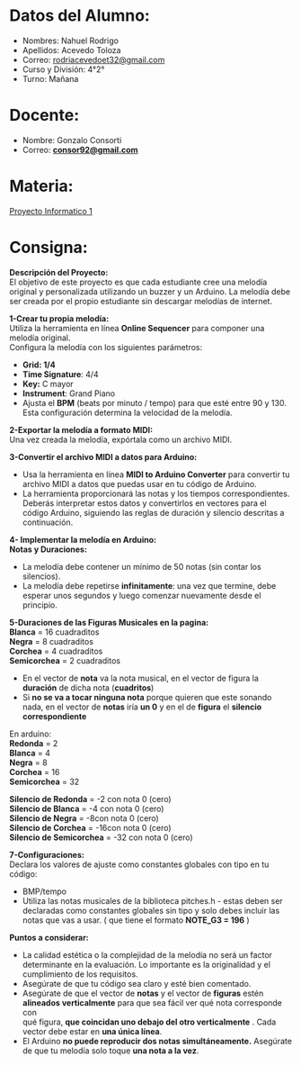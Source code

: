 # Datos del Alumno:

- Nombres: Nahuel Rodrigo 
- Apellidos: Acevedo Toloza
- Correo: rodriacevedoet32@gmail.com
- Curso y División: 4°2°
- Turno: Mañana

# Docente:
- Nombre: Gonzalo Consorti
- Correo: **[consor92@gmail.com](https://mail.google.com/mail/?view=cm&fs=1&to=consor92%40gmail.com&authuser=0)**

# Materia:
[Proyecto Informatico 1](https://classroom.google.com/c/NjU1NzcwMjE5NzM0)

# Consigna: 
**Descripción del Proyecto:**  
El objetivo de este proyecto es que cada estudiante cree una melodía original y personalizada utilizando un buzzer y un Arduino. La melodía debe ser creada por el propio estudiante sin descargar melodías de internet.  
  
**1-Crear tu propia melodía:**  
Utiliza la herramienta en línea **Online Sequencer** para componer una melodía original.  
Configura la melodía con los siguientes parámetros:  

-   **Grid: 1/4**
-   **Time Signature**: 4/4
-   **Key:**  C mayor
-   **Instrument**: Grand Piano
-   Ajusta el  **BPM** (beats por minuto / tempo) para que esté entre 90 y 130. Esta configuración determina la velocidad de la melodía.

  
**2-Exportar la melodía a formato MIDI:**  
Una vez creada la melodía, expórtala como un archivo MIDI.  
  
**3-Convertir el archivo MIDI a datos para Arduino:**  

-   Usa la herramienta en línea  **MIDI to Arduino Converter**  para convertir tu archivo MIDI a datos que puedas usar en tu código de Arduino.
-   La herramienta proporcionará las notas y los tiempos correspondientes. Deberás interpretar estos datos y convertirlos en vectores para el código Arduino, siguiendo las reglas de duración y silencio descritas a continuación.

  
**4- Implementar la melodía en Arduino:**  
**Notas y Duraciones:**  

-   La melodía debe contener un mínimo de 50 notas (sin contar los silencios).
-   La melodía debe repetirse  **infinitamente**: una vez que termine, debe esperar unos segundos y luego comenzar nuevamente desde el principio.

**5-Duraciones de las Figuras Musicales en la pagina:**  
**Blanca** = 16 cuadraditos  
**Negra** = 8 cuadraditos  
**Corchea** = 4 cuadraditos  
**Semicorchea** = 2 cuadraditos  

-   En el vector de  **nota** va la nota musical, en el vector de figura la  **duración** de dicha nota (**cuadritos**)
-   Si  **no se va a tocar ninguna nota**  porque quieren que este sonando nada, en el vector de  **notas** iría  **un 0**  y en el de  **figura** el  **silencio**  **correspondiente**

  
En arduino:  
**Redonda** = 2  
**Blanca** = 4  
**Negra** = 8  
**Corchea** = 16  
**Semicorchea** = 32  
  
  
**Silencio de Redonda** = -2 con nota 0 (cero)  
**Silencio de Blanca** = -4 con nota 0 (cero)  
**Silencio de Negra** = -8con nota 0 (cero)  
**Silencio de Corchea** = -16con nota 0 (cero)  
**Silencio de Semicorchea** = -32 con nota 0 (cero)  
  
**7-Configuraciones:**  
Declara los valores de ajuste como constantes globales con tipo en tu código:  

-   BMP/tempo
-   Utiliza las notas musicales de la biblioteca pitches.h - estas deben ser declaradas como constantes globales sin tipo y solo debes incluir las notas que vas a usar. ( que tiene el formato  **NOTE_G3 = 196** )

  
**Puntos a considerar:**  

-   La calidad estética o la complejidad de la melodía no será un factor determinante en la evaluación. Lo importante es la originalidad y el cumplimiento de los requisitos.
-   Asegúrate de que tu código sea claro y esté bien comentado.
-   Asegúrate de que el vector de  **notas** y el vector de  **figuras** estén  
    **alineados verticalmente**  para que sea fácil ver qué nota corresponde con  
    qué figura,  **que coincidan uno debajo del otro verticalmente**  . Cada vector debe estar en  **una única línea**.
-   El Arduino  **no puede reproducir dos notas simultáneamente.** Asegúrate de que tu melodía solo toque  **una nota a la vez**.
